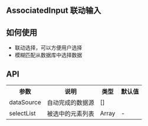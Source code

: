AssociatedInput
联动输入
---

## 如何使用
- 联动选择，可以方便用户选择
- 模糊匹配从数据库中选择数据


## API

<table>
    <tr>
        <th>参数</th>
        <th>说明</th>
        <th>类型</th>
        <th>默认值</th>
    </tr>
    <tr>
        <td>dataSource</td>
        <td>自动完成的数据源</td>
        <td>[]</td>
        <td></td>
    </tr>
    <tr>
        <td>selectList</td>
        <td>被选中的元素列表</td>
        <td>Array</td>
        <td>-</td>
    </tr>

</table>
